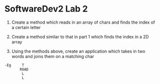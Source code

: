 # SoftwareDev2 Lab 2

1. Create a method which reads in an array of chars and finds the index of a certain letter

2. Create a method similar to that in part 1 which finds the index in a 2D array

3. Using the methods above, create an application which takes in two words and joins them on a matching char
```
-Eg     T
       ROAD
        L
        L
```
